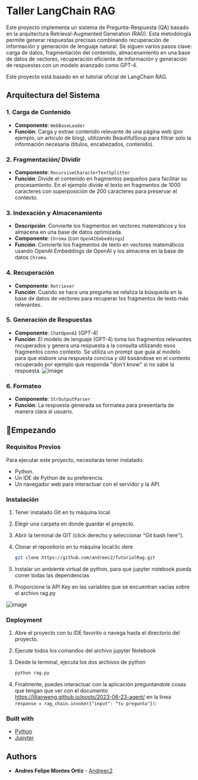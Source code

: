# Taller LangChain RAG 

Este proyecto implementa un sistema de Pregunta-Respuesta (QA) basado en la arquitectura Retrieval-Augmented Generation (RAG). Esta metodología permite generar respuestas precisas combinando recuperación de información y generación de lenguaje natural. Se siguen varios pasos clave: carga de datos, fragmentación del contenido, almacenamiento en una base de datos de vectores, recuperación eficiente de información y generación de respuestas con un modelo avanzado como GPT-4.

Este proyecto está basado en el tutorial oficial de LangChain RAG.

## Arquitectura del Sistema

### 1. **Carga de Contenido**
   - **Componente**: `WebBaseLoader`
   - **Función**: Carga y extrae contenido relevante de una página web (por ejemplo, un artículo de blog), utilizando BeautifulSoup para filtrar solo la información necesaria (títulos, encabezados, contenido).

### 2. **Fragmentación/ Dividir**
   - **Componente**: `RecursiveCharacterTextSplitter`
   - **Función**: Divide el contenido en fragmentos pequeños para facilitar su procesamiento. En el ejemplo divide  el texto en fragmentos de 1000 caracteres con superposición de 200 caracteres para preservar el contexto.

### 3. **Indexación y Almacenamiento**
   - **Descripción**: Convierte los fragmentos en vectores matemáticos y los almacena en una base de datos optimizada.
   - **Componente**: `Chroma` (con `OpenAIEmbeddings`)
   - **Función**: Convierte los fragmentos de texto en vectores matemáticos usando  OpenAI Embeddings de OpenAI y los almacena en la base de datos `Chroma`.

### 4. **Recuperación**
   - **Componente**: `Retriever`
   - **Función**: Cuando se hace una pregunta se relaliza  la búsqueda en la base de datos de vectores para recuperar los fragmentos de texto más relevantes.

### 5. **Generación de Respuestas**
   - **Componente**: `ChatOpenAI` (GPT-4)
   - **Función**: El modelo de lenguaje (GPT-4) toma los fragmentos relevantes recuperados y genera una respuesta a la consulta utilizando esos fragmentos como contexto. Se utiliza un prompt que guía al modelo para que elabore una respuesta concisa y útil basándose en el   contexto recuperado por ejemplo que responda "don't know" si no sabe la respuesta.
  ![image](https://github.com/user-attachments/assets/935b89b2-b4ee-4f9c-8594-6f4a60e7ca9d)



### 6. **Formateo**
   - **Componente**: `StrOutputParser`
   - **Función**: La respuesta generada se formatea para presentarla de manera clara al usuario.


## 🚀Empezando

### Requisitos Previos

Para ejecutar este proyecto, necesitarás tener instalado:

- Python.
- Un IDE de Python de su preferencia.
- Un navegador web para interactuar con el servidor y la API.

### Instalación

1. Tener instalado Git en tu máquina local.
2. Elegir una carpeta en donde guardar el proyecto.
3. Abrir la terminal de GIT (click derecho y seleccionar "Git bash here").
4. Clonar el repositorio en tu máquina local:lic dere
   ```bash
   git clone https://github.com/andreec2/TutorialRag.git
5. Instalar un ambiente virtual de python, para que jupyter notebook pueda correr todas las dependencias

6. Proporcione la API Key en las variables que se encuentran vacias sobre el archivo rag.py

![image](https://github.com/user-attachments/assets/a07f2326-d3a9-4cb4-8d40-13ed58065ed2)

### Deployment

1. Abre el proyecto con tu IDE favorito o navega hasta el directorio del proyecto.
2. Ejecute todos los comandos del archivo jupyter Notebook 

4. Desde la terminal, ejecuta los dos archivos de python
     ```bash
   python rag.py

5. Finalmente, puedes interactuar con la aplicación  preguntandole  cosas que tengan que ver con el documento https://lilianweng.github.io/posts/2023-06-23-agent/  en la linea `response = rag_chain.invoke({"input": "tu pregunta"})`:  

### Built with
- [Python](https://www.python.org)
- [Jupyter](https://jupyter.org/)

## Authors

* **Andres Felipe Montes Ortiz** -  [Andreec2](https://github.com/andreec2/TutorialRag)
